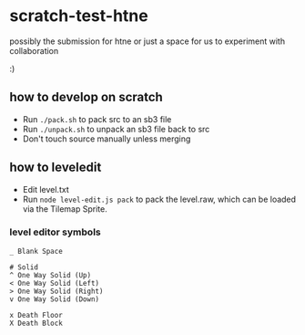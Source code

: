 # scratch-test-htne
possibly the submission for htne or just a space for us to experiment with collaboration
 
 :)

## how to develop on scratch
- Run `./pack.sh` to pack src to an sb3 file
- Run `./unpack.sh` to unpack an sb3 file back to src
- Don't touch source manually unless merging

## how to leveledit
- Edit level.txt
- Run `node level-edit.js pack` to pack the level.raw, which can be loaded via the Tilemap Sprite.

### level editor symbols
```
_ Blank Space

# Solid
^ One Way Solid (Up)
< One Way Solid (Left)
> One Way Solid (Right)
v One Way Solid (Down)

x Death Floor
X Death Block
```
